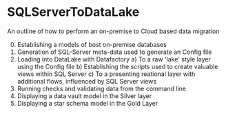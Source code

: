 # SQLServerToDataLake
An outline of how to perform an on-premise to Cloud based data migration

0. Establishing a models of bost on-premise databases 
1. Generation of SQL-Server meta-data used to generate an Config file
2. Loading into DataLake with Datafactory 
a) To a raw 'lake' style layer using the Config file
b) Establishing the scripts used to create valuable views within SQL Server
c) To a presenting reational layer with additional flows, influenced by SQL Server views
4. Running checks and validating data from the command line
5. Displaying a data vault model in the Silver layer
6. Displaying a star schema model in the Gold Layer 
